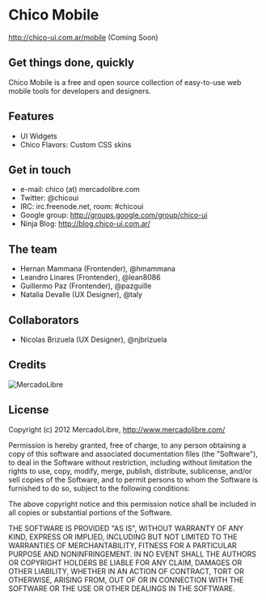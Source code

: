 Chico Mobile
============

http://chico-ui.com.ar/mobile (Coming Soon)

Get things done, quickly
------------------------
Chico Mobile is a free and open source collection of easy-to-use web mobile tools for developers and designers.

Features
-------------
- UI Widgets
- Chico Flavors: Custom CSS skins

Get in touch
------------
- e-mail: chico (at) mercadolibre.com
- Twitter: @chicoui
- IRC: irc.freenode.net, room: #chicoui
- Google group: http://groups.google.com/group/chico-ui
- Ninja Blog: http://blog.chico-ui.com.ar/

The team
--------
- Hernan Mammana (Frontender), @hmammana
- Leandro Linares (Frontender), @lean8086
- Guillermo Paz (Frontender), @pazguille
- Natalia Devalle (UX Designer), @taly

Collaborators
---------
- Nicolas Brizuela (UX Designer), @njbrizuela

Credits
-------
![MercadoLibre](http://static.mlstatic.com/org-img/chico/img/logo-mercadolibre.png)

License
-------
Copyright (c) 2012 MercadoLibre, http://www.mercadolibre.com/

Permission is hereby granted, free of charge, to any person obtaining a copy
of this software and associated documentation files (the "Software"), to deal
in the Software without restriction, including without limitation the rights
to use, copy, modify, merge, publish, distribute, sublicense, and/or sell
copies of the Software, and to permit persons to whom the Software is
furnished to do so, subject to the following conditions:

The above copyright notice and this permission notice shall be included in
all copies or substantial portions of the Software.

THE SOFTWARE IS PROVIDED "AS IS", WITHOUT WARRANTY OF ANY KIND, EXPRESS OR
IMPLIED, INCLUDING BUT NOT LIMITED TO THE WARRANTIES OF MERCHANTABILITY,
FITNESS FOR A PARTICULAR PURPOSE AND NONINFRINGEMENT. IN NO EVENT SHALL THE
AUTHORS OR COPYRIGHT HOLDERS BE LIABLE FOR ANY CLAIM, DAMAGES OR OTHER
LIABILITY, WHETHER IN AN ACTION OF CONTRACT, TORT OR OTHERWISE, ARISING FROM,
OUT OF OR IN CONNECTION WITH THE SOFTWARE OR THE USE OR OTHER DEALINGS IN
THE SOFTWARE.